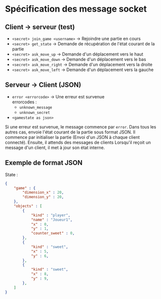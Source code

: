 # Spécification des message socket

## Client -> serveur (test)

- `<secret> join_game <username>`  -> Rejoindre une partie en cours
- `<secret> get_state` -> Demande de récupération de l'état courant de la partie
- `<secret> ask_move_up` -> Demande d'un déplacement vers le haut
- `<secret> ask_move_down` -> Demande d'un déplacement vers le bas
- `<secret> ask_move_right` -> Demande d'un déplacement vers la droite
- `<secret> ask_move_left` -> Demande d'un déplacement vers la gauche

## Serveur -> Client (JSON)

- `error <errorcode>` -> Une erreur est survenue<br>
    errorcodes :
    - `unknown_message`
    - `unknown_secret`
- `<gamestate as json>`

Si une erreur est survenue, le message commence par `error`. 
Dans tous les autres cas, envoie l'état courant de la partie sous format JSON.
Il commence par initialiser la partie (Envoi d'un JSON à chaque client connecté).
Ensuite, il attends des messages de clients
Lorsqu'il reçoit un message d'un client, il met à jour son état interne.


## Exemple de format JSON
State : 
```json
{
    "game" : {
        "dimension_x" : 20,
        "dimension_y" : 20,
    },
    "objects" : [
        {
            "kind" : "player",
            "name" : "Joueur1",
            "x" : 0,
            "y" : 1,
            "counter_sweet" : 0,
        },
        {
            "kind" : "sweet",
            "x" : 5,
            "y" : 6,
        },
        {
            "kind" : "sweet",
            "x" : 8,
            "y" : 9,
        },
    ]
}
```
